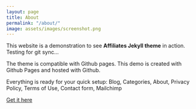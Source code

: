 ```yaml
---
layout: page
title: About
permalink: "/about/"
image: assets/images/screenshot.png
---
```


This website is a demonstration to see **Affiliates Jekyll theme** in action. Testing for git sync...

The theme is compatible with Github pages. This demo is created with Github Pages and hosted with Github. 

Everything is ready for your quick setup: Blog, Categories, About, Privacy Policy, Terms of Use, Contact form, Mailchimp

[Get it here](https://bootstrapstarter.com/jekyll-theme-memoirs/)

